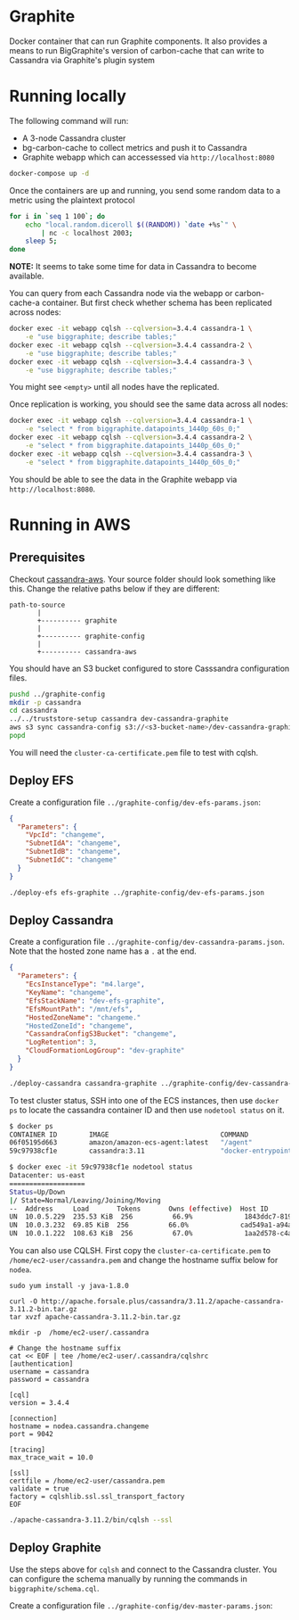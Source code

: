 # Graphite

Docker container that can run Graphite components. It also provides
a means to run BigGraphite's version of carbon-cache that can write
to Cassandra via Graphite's plugin system

# Running locally

The following command will run:
- A 3-node Cassandra cluster
- bg-carbon-cache to collect metrics and push it to Cassandra
- Graphite webapp which can accessessed via `http://localhost:8080`

```bash
docker-compose up -d
```

Once the containers are up and running, you send some random data to
a metric using the plaintext protocol
```bash
for i in `seq 1 100`; do
    echo "local.random.diceroll $((RANDOM)) `date +%s`" \
        | nc -c localhost 2003;
    sleep 5;
done
```

__NOTE:__ It seems to take some time for data in Cassandra to become
available.

You can query from each Cassandra node via the webapp or carbon-cache-a
container. But first check whether schema has been replicated across
nodes:
```bash
docker exec -it webapp cqlsh --cqlversion=3.4.4 cassandra-1 \
    -e "use biggraphite; describe tables;"
docker exec -it webapp cqlsh --cqlversion=3.4.4 cassandra-2 \
    -e "use biggraphite; describe tables;"
docker exec -it webapp cqlsh --cqlversion=3.4.4 cassandra-3 \
    -e "use biggraphite; describe tables;"
```
You might see `<empty>` until all nodes have the replicated.

Once replication is working, you should see the same data across all
nodes:
```bash
docker exec -it webapp cqlsh --cqlversion=3.4.4 cassandra-1 \
    -e "select * from biggraphite.datapoints_1440p_60s_0;"
docker exec -it webapp cqlsh --cqlversion=3.4.4 cassandra-2 \
    -e "select * from biggraphite.datapoints_1440p_60s_0;"
docker exec -it webapp cqlsh --cqlversion=3.4.4 cassandra-3 \
    -e "select * from biggraphite.datapoints_1440p_60s_0;"
```

You should be able to see the data in the Graphite webapp via
`http://localhost:8080`.

# Running in AWS

## Prerequisites

Checkout [cassandra-aws](https://github.com/LoyaltyOne/cassandra-aws).
Your source folder should look something like this. Change the relative
paths below if they are different:

```
path-to-source
       |
       +---------- graphite
       |
       +---------- graphite-config
       |
       +---------- cassandra-aws
```

You should have an S3 bucket configured to store Casssandra configuration
files.

```bash
pushd ../graphite-config
mkdir -p cassandra
cd cassandra
../../truststore-setup cassandra dev-cassandra-graphite
aws s3 sync cassandra-config s3://<s3-bucket-name>/dev-cassandra-graphite
popd
```

You will need the `cluster-ca-certificate.pem` file to test with cqlsh.

## Deploy EFS

Create a configuration file `../graphite-config/dev-efs-params.json`:
```json
{
  "Parameters": {
    "VpcId": "changeme",
    "SubnetIdA": "changeme",
    "SubnetIdB": "changeme",
    "SubnetIdC": "changeme"
  }
}
```

```bash
./deploy-efs efs-graphite ../graphite-config/dev-efs-params.json
```

## Deploy Cassandra

Create a configuration file `../graphite-config/dev-cassandra-params.json`.
Note that the hosted zone name has a `.` at the end.
```json
{
  "Parameters": {
    "EcsInstanceType": "m4.large",
    "KeyName": "changeme",
    "EfsStackName": "dev-efs-graphite",
    "EfsMountPath": "/mnt/efs",
    "HostedZoneName": "changeme."
    "HostedZoneId": "changeme",
    "CassandraConfigS3Bucket": "changeme",
    "LogRetention": 3,
    "CloudFormationLogGroup": "dev-graphite"
  }
}
```

```bash
./deploy-cassandra cassandra-graphite ../graphite-config/dev-cassandra-params.json
```

To test cluster status, SSH into one of the ECS instances, then use
`docker ps` to locate the cassandra container ID and then use
`nodetool status` on it.
```bash
$ docker ps
CONTAINER ID        IMAGE                            COMMAND                  CREATED             STATUS              PORTS               NAMES
06f05195d663        amazon/amazon-ecs-agent:latest   "/agent"                 3 seconds ago       Up 2 seconds                            ecs-agent
59c97938cf1e        cassandra:3.11                   "docker-entrypoint..."   37 seconds ago      Up 36 seconds                           cassandra

$ docker exec -it 59c97938cf1e nodetool status
Datacenter: us-east
===================
Status=Up/Down
|/ State=Normal/Leaving/Joining/Moving
--  Address     Load       Tokens       Owns (effective)  Host ID                               Rack
UN  10.0.5.229  235.53 KiB  256          66.9%             1843ddc7-8192-4dc9-87f6-7fc5313beb62  1d
UN  10.0.3.232  69.85 KiB  256          66.0%             cad549a1-a94a-4b76-87be-839b9920da0a  1c
UN  10.0.1.222  108.63 KiB  256          67.0%             1aa2d578-c4a3-449f-8f7f-edf65a008b42  1b
```

You can also use CQLSH. First copy the `cluster-ca-certificate.pem` to
`/home/ec2-user/cassandra.pem` and change the hostname suffix below
for `nodea`.

```
sudo yum install -y java-1.8.0

curl -O http://apache.forsale.plus/cassandra/3.11.2/apache-cassandra-3.11.2-bin.tar.gz
tar xvzf apache-cassandra-3.11.2-bin.tar.gz

mkdir -p  /home/ec2-user/.cassandra

# Change the hostname suffix
cat << EOF | tee /home/ec2-user/.cassandra/cqlshrc
[authentication]
username = cassandra
password = cassandra

[cql]
version = 3.4.4

[connection]
hostname = nodea.cassandra.changeme
port = 9042

[tracing]
max_trace_wait = 10.0

[ssl]
certfile = /home/ec2-user/cassandra.pem
validate = true
factory = cqlshlib.ssl.ssl_transport_factory
EOF
```

```bash
./apache-cassandra-3.11.2/bin/cqlsh --ssl
```

## Deploy Graphite

Use the steps above for `cqlsh` and connect to the Cassandra cluster.
You can configure the schema manually by running the commands in
`biggraphite/schema.cql`.

Create a configuration file `../graphite-config/dev-master-params.json`:
```json

```

```bash

```
